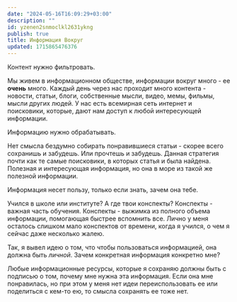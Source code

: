 ```yaml
---
date: "2024-05-16T16:09:29+03:00"
description: ""
id: yzenen2snmoclkl2631ykng
publish: true
title: Информация Вокруг
updated: 1715865476376
---
```

Контент нужно фильтровать.

Мы живем в информационном обществе, информации вокруг много - ее **очень** много.
Каждый день через нас проходит много контента - новости, статьи, блоги, собственные мысли, видео, мемы, фильмы, мысли других людей.
У нас есть всемирная сеть интернет и поисковики, которые, дают нам доступ к любой интересующей информации.

Информацию нужно обрабатывать.

Нет смысла бездумно собирать понравившиеся статьи - скорее всего сохранишь и забудешь. Или прочтешь и забудешь.
Данная стратегия почти как те самые поисковики, в которых статья и была найдена.
Полезная и интересующая информация, но она в море из такой же полезной информации.

Информация несет пользу, только если знать, зачем она тебе.

Учился в школе или институте? А где твои конспекты?
Конспекты - важная часть обучения. Конспекты - выжимка из полного объема информации, помогающая быстрее вспомнить все.
Лично у меня осталось слишком мало конспектов от времени, когда я учился, о чем я сейчас даже несколько жалею.

Так, я вывел идею о том, что чтобы пользоваться информацией, она должна быть _личной_.
Зачем конкретная информация конкретно мне?

Любые информационные ресурсы, которые я сохраняю должны быть с подписью о том, почему мне нужна эта информация.
Если она мне понравилась, но при этом у меня нет идеи переиспользовать ее или поделиться с кем-то ею, то смысла сохранять ее тоже нет.